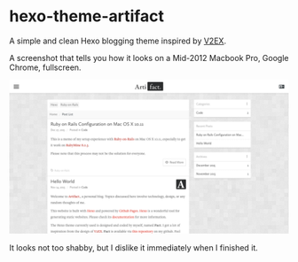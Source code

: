 # hexo-theme-artifact

A simple and clean Hexo blogging theme inspired by [V2EX](http://v2ex.com/).

A screenshot that tells you how it looks on a Mid-2012 Macbook Pro, Google Chrome, fullscreen.

![screenshot](demo/screenshot.png)

It looks not too shabby, but I dislike it immediately when I finished it.

